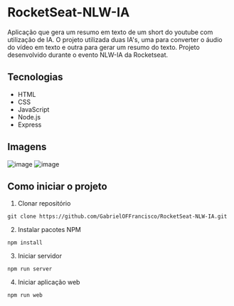 # RocketSeat-NLW-IA
Aplicação que gera um resumo em texto de um short do youtube com utilização de IA. O projeto utilizada duas IA's, uma para converter o áudio do vídeo em texto e outra para gerar um resumo do texto. Projeto desenvolvido durante o evento NLW-IA da Rocketseat.

## Tecnologias
* HTML
* CSS
* JavaScript
* Node.js
* Express

## Imagens
![image](https://github.com/GabrielOFFrancisco/RocketSeat-NLW-IA/assets/128921650/5b3aa079-6b9c-4057-b21c-467240fd969e)
![image](https://github.com/GabrielOFFrancisco/RocketSeat-NLW-IA/assets/128921650/9ad2454e-9a3e-40a0-8f05-b847483fa03e)

## Como iniciar o projeto
1. Clonar repositório 
```
git clone https://github.com/GabrielOFFrancisco/RocketSeat-NLW-IA.git
```
2. Instalar pacotes NPM
```
npm install
```
3. Iniciar servidor
```
npm run server
```
4. Iniciar aplicação web
```
npm run web
```

